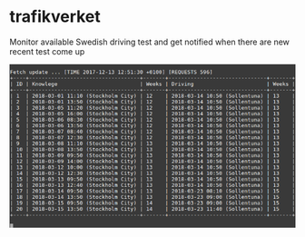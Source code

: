 # trafikverket
Monitor available Swedish driving test and get notified when there are new recent test come up

![screenshot](https://github.com/pipizhang/trafikverket/blob/master/screenshots/01.png)
